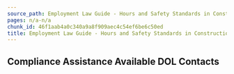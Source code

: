 ```yaml
---
source_path: Employment Law Guide - Hours and Safety Standards in Construction Contracts.md
pages: n/a-n/a
chunk_id: 46f1aab4a0c340a9a8f909aec4c54ef6be6c50ed
title: Employment Law Guide - Hours and Safety Standards in Construction Contracts
---
```

## Compliance Assistance Available DOL Contacts
